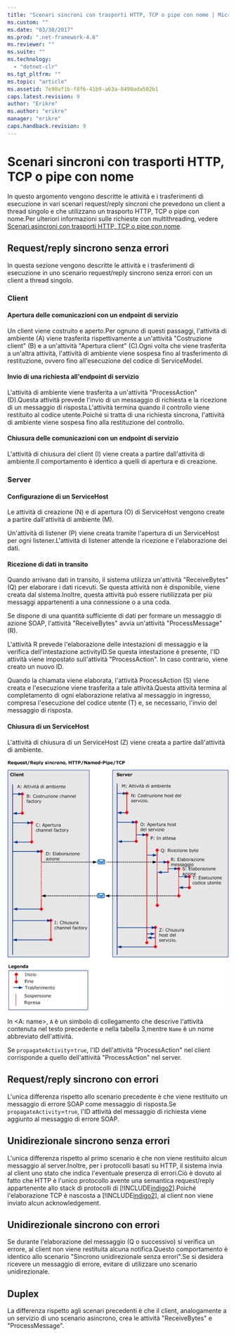 ```yaml
---
title: "Scenari sincroni con trasporti HTTP, TCP o pipe con nome | Microsoft Docs"
ms.custom: ""
ms.date: "03/30/2017"
ms.prod: ".net-framework-4.6"
ms.reviewer: ""
ms.suite: ""
ms.technology: 
  - "dotnet-clr"
ms.tgt_pltfrm: ""
ms.topic: "article"
ms.assetid: 7e90af1b-f8f6-41b9-a63a-8490ada502b1
caps.latest.revision: 9
author: "Erikre"
ms.author: "erikre"
manager: "erikre"
caps.handback.revision: 9
---
```

# Scenari sincroni con trasporti HTTP, TCP o pipe con nome
In questo argomento vengono descritte le attività e i trasferimenti di esecuzione in vari scenari request\/reply sincroni che prevedono un client a thread singolo e che utilizzano un trasporto HTTP, TCP o pipe con nome.Per ulteriori informazioni sulle richieste con multithreading, vedere [Scenari asincroni con trasporti HTTP, TCP o pipe con nome](../../../../../docs/framework/wcf/diagnostics/tracing/asynchronous-scenarios-using-http-tcp-or-named-pipe.md).  
  
## Request\/reply sincrono senza errori  
 In questa sezione vengono descritte le attività e i trasferimenti di esecuzione in uno scenario request\/reply sincrono senza errori con un client a thread singolo.  
  
### Client  
  
#### Apertura delle comunicazioni con un endpoint di servizio  
 Un client viene costruito e aperto.Per ognuno di questi passaggi, l'attività di ambiente \(A\) viene trasferita rispettivamente a un'attività "Costruzione client" \(B\) e a un'attività "Apertura client" \(C\).Ogni volta che viene trasferita a un'altra attività, l'attività di ambiente viene sospesa fino al trasferimento di restituzione, ovvero fino all'esecuzione del codice di ServiceModel.  
  
#### Invio di una richiesta all'endpoint di servizio  
 L'attività di ambiente viene trasferita a un'attività "ProcessAction" \(D\).Questa attività prevede l'invio di un messaggio di richiesta e la ricezione di un messaggio di risposta.L'attività termina quando il controllo viene restituito al codice utente.Poiché si tratta di una richiesta sincrona, l'attività di ambiente viene sospesa fino alla restituzione del controllo.  
  
#### Chiusura delle comunicazioni con un endpoint di servizio  
 L'attività di chiusura del client \(I\) viene creata a partire dall'attività di ambiente.Il comportamento è identico a quelli di apertura e di creazione.  
  
### Server  
  
#### Configurazione di un ServiceHost  
 Le attività di creazione \(N\) e di apertura \(O\) di ServiceHost vengono create a partire dall'attività di ambiente \(M\).  
  
 Un'attività di listener \(P\) viene creata tramite l'apertura di un ServiceHost per ogni listener.L'attività di listener attende la ricezione e l'elaborazione dei dati.  
  
#### Ricezione di dati in transito  
 Quando arrivano dati in transito, il sistema utilizza un'attività "ReceiveBytes" \(Q\) per elaborare i dati ricevuti. Se questa attività non è disponibile, viene creata dal sistema.Inoltre, questa attività può essere riutilizzata per più messaggi appartenenti a una connessione o a una coda.  
  
 Se dispone di una quantità sufficiente di dati per formare un messaggio di azione SOAP, l'attività "ReceiveBytes" avvia un'attività "ProcessMessage" \(R\).  
  
 L'attività R prevede l'elaborazione delle intestazioni di messaggio e la verifica dell'intestazione activityID.Se questa intestazione è presente, l'ID attività viene impostato sull'attività "ProcessAction". In caso contrario, viene creato un nuovo ID.  
  
 Quando la chiamata viene elaborata, l'attività ProcessAction \(S\) viene creata e l'esecuzione viene trasferita a tale attività.Questa attività termina al completamento di ogni elaborazione relativa al messaggio in ingresso, compresa l'esecuzione del codice utente \(T\) e, se necessario, l'invio del messaggio di risposta.  
  
#### Chiusura di un ServiceHost  
 L'attività di chiusura di un ServiceHost \(Z\) viene creata a partire dall'attività di ambiente.  
  
 ![Scenari sincroni con HTTP&#47;TCP&#47;named pipe](../../../../../docs/framework/wcf/diagnostics/tracing/media/sync.gif "Sync")  
  
 In \<A: name\>, `A` è un simbolo di collegamento che descrive l'attività contenuta nel testo precedente e nella tabella 3,mentre `Name` è un nome abbreviato dell'attività.  
  
 Se `propagateActivity`\=`true`, l'ID dell'attività "ProcessAction" nel client corrisponde a quello dell'attività "ProcessAction" nel server.  
  
## Request\/reply sincrono con errori  
 L'unica differenza rispetto allo scenario precedente è che viene restituito un messaggio di errore SOAP come messaggio di risposta.Se `propagateActivity`\=`true`, l'ID attività del messaggio di richiesta viene aggiunto al messaggio di errore SOAP.  
  
## Unidirezionale sincrono senza errori  
 L'unica differenza rispetto al primo scenario è che non viene restituito alcun messaggio al server.Inoltre, per i protocolli basati su HTTP, il sistema invia al client uno stato che indica l'eventuale presenza di errori.Ciò è dovuto al fatto che HTTP è l'unico protocollo avente una semantica request\/reply appartenente allo stack di protocolli di [!INCLUDE[indigo2](../../../../../includes/indigo2-md.md)].Poiché l'elaborazione TCP è nascosta a [!INCLUDE[indigo2](../../../../../includes/indigo2-md.md)], al client non viene inviato alcun acknowledgement.  
  
## Unidirezionale sincrono con errori  
 Se durante l'elaborazione del messaggio \(Q o successivo\) si verifica un errore, al client non viene restituita alcuna notifica.Questo comportamento è identico allo scenario "Sincrono unidirezionale senza errori".Se si desidera ricevere un messaggio di errore, evitare di utilizzare uno scenario unidirezionale.  
  
## Duplex  
 La differenza rispetto agli scenari precedenti è che il client, analogamente a un servizio di uno scenario asincrono, crea le attività "ReceiveBytes" e "ProcessMessage".